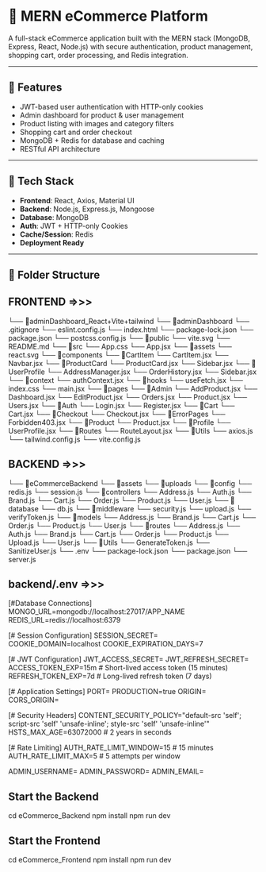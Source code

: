 # 🛒 MERN eCommerce Platform

A full-stack eCommerce application built with the MERN stack (MongoDB, Express, React, Node.js) with secure authentication, product management, shopping cart, order processing, and Redis integration.

---

## 🚀 Features

- JWT-based user authentication with HTTP-only cookies
- Admin dashboard for product & user management
- Product listing with images and category filters
- Shopping cart and order checkout
- MongoDB + Redis for database and caching
- RESTful API architecture

---

## 🧱 Tech Stack

- **Frontend**: React, Axios, Material UI
- **Backend**: Node.js, Express.js, Mongoose
- **Database**: MongoDB
- **Auth**: JWT + HTTP-only Cookies
- **Cache/Session**: Redis
- **Deployment Ready**

---

## 📁 Folder Structure

## FRONTEND =>>>
└── 📁adminDashboard_React+Vite+tailwind
    └── 📁adminDashboard
        └── .gitignore
        └── eslint.config.js
        └── index.html
        └── package-lock.json
        └── package.json
        └── postcss.config.js
        └── 📁public
            └── vite.svg
        └── README.md
        └── 📁src
            └── App.css
            └── App.jsx
            └── 📁assets
                └── react.svg
            └── 📁components
                └── 📁CartItem
                    └── CartItem.jsx
                └── Navbar.jsx
                └── 📁ProductCard
                    └── ProductCard.jsx
                └── Sidebar.jsx
                └── 📁UserProfile
                    └── AddressManager.jsx
                    └── OrderHistory.jsx
                    └── Sidebar.jsx
            └── 📁context
                └── authContext.jsx
            └── 📁hooks
                └── useFetch.jsx
            └── index.css
            └── main.jsx
            └── 📁pages
                └── 📁Admin
                    └── AddProduct.jsx
                    └── Dashboard.jsx
                    └── EditProduct.jsx
                    └── Orders.jsx
                    └── Product.jsx
                    └── Users.jsx
                └── 📁Auth
                    └── Login.jsx
                    └── Register.jsx
                └── 📁Cart
                    └── Cart.jsx
                └── 📁Checkout
                    └── Checkout.jsx
                └── 📁ErrorPages
                    └── Forbidden403.jsx
                └── 📁Product
                    └── Product.jsx
                └── 📁Profile
                    └── UserProfile.jsx
            └── 📁Routes
                └── RouteLayout.jsx
            └── 📁Utils
                └── axios.js
        └── tailwind.config.js
        └── vite.config.js

## BACKEND =>>>

└── 📁eCommerceBackend
    └── 📁assets
        └── 📁uploads
    └── 📁config
        └── redis.js
        └── session.js
    └── 📁controllers
        └── Address.js
        └── Auth.js
        └── Brand.js
        └── Cart.js
        └── Order.js
        └── Product.js
        └── User.js
    └── 📁database
        └── db.js
    └── 📁middleware
        └── security.js
        └── upload.js
        └── verifyToken.js
    └── 📁models
        └── Address.js
        └── Brand.js
        └── Cart.js
        └── Order.js
        └── Product.js
        └── User.js
    └── 📁routes
        └── Address.js
        └── Auth.js
        └── Brand.js
        └── Cart.js
        └── Order.js
        └── Product.js
        └── Upload.js
        └── User.js
    └── 📁Utils
        └── GenerateToken.js
        └── SanitizeUser.js
    └── .env
    └── package-lock.json
    └── package.json
    └── server.js

## backend/.env =>>>

[#Database Connections]
MONGO_URL=mongodb://localhost:27017/APP_NAME
REDIS_URL=redis://localhost:6379

[# Session Configuration]
SESSION_SECRET=  
COOKIE_DOMAIN=localhost
COOKIE_EXPIRATION_DAYS=7

[# JWT Configuration]
JWT_ACCESS_SECRET= 
JWT_REFRESH_SECRET= 
ACCESS_TOKEN_EXP=15m  # Short-lived access token (15 minutes)
REFRESH_TOKEN_EXP=7d   # Long-lived refresh token (7 days)

[# Application Settings]
PORT=
PRODUCTION=true
ORIGIN=
CORS_ORIGIN=

[# Security Headers]
CONTENT_SECURITY_POLICY="default-src 'self'; script-src 'self' 'unsafe-inline'; style-src 'self' 'unsafe-inline'"
HSTS_MAX_AGE=63072000  # 2 years in seconds

[# Rate Limiting]
AUTH_RATE_LIMIT_WINDOW=15  # 15 minutes
AUTH_RATE_LIMIT_MAX=5       # 5 attempts per window


ADMIN_USERNAME=
ADMIN_PASSWORD=
ADMIN_EMAIL=


## Start the Backend
cd eCommerce_Backend
npm install
npm run dev


## Start the Frontend
cd eCommerce_Frontend
npm install
npm run dev
